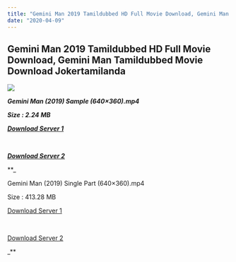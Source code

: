 ```yaml
---
title: "Gemini Man 2019 Tamildubbed HD Full Movie Download, Gemini Man Tamildubbed Movie Download Jokertamilanda"
date: "2020-04-09"
---
```


## Gemini Man 2019 Tamildubbed HD Full Movie Download, Gemini Man Tamildubbed Movie Download Jokertamilanda

  

![](https://images.moviebuff.com/33c26cab-6f12-4ce2-8eb9-313eb0d888bb?w=1000)

**_Gemini Man (2019) Sample (640×360).mp4_**

**_Size : 2.24 MB_**

**_[Download Server 1](http://c1.wetransfer.vip/files/Tamil{b337cb003d07febca875724d018e20f8c1927a284fdd439ea607fcc650de5bb7}20Dubbed{b337cb003d07febca875724d018e20f8c1927a284fdd439ea607fcc650de5bb7}20Movies/Tamil{b337cb003d07febca875724d018e20f8c1927a284fdd439ea607fcc650de5bb7}202019{b337cb003d07febca875724d018e20f8c1927a284fdd439ea607fcc650de5bb7}20Dubbed{b337cb003d07febca875724d018e20f8c1927a284fdd439ea607fcc650de5bb7}20Movies/Gemini{b337cb003d07febca875724d018e20f8c1927a284fdd439ea607fcc650de5bb7}20Man{b337cb003d07febca875724d018e20f8c1927a284fdd439ea607fcc650de5bb7}20(2019)/Gemini{b337cb003d07febca875724d018e20f8c1927a284fdd439ea607fcc650de5bb7}20Man{b337cb003d07febca875724d018e20f8c1927a284fdd439ea607fcc650de5bb7}20(2019){b337cb003d07febca875724d018e20f8c1927a284fdd439ea607fcc650de5bb7}20HQ{b337cb003d07febca875724d018e20f8c1927a284fdd439ea607fcc650de5bb7}20DVDScr/Gemini{b337cb003d07febca875724d018e20f8c1927a284fdd439ea607fcc650de5bb7}20Man{b337cb003d07febca875724d018e20f8c1927a284fdd439ea607fcc650de5bb7}20(2019){b337cb003d07febca875724d018e20f8c1927a284fdd439ea607fcc650de5bb7}20Sample{b337cb003d07febca875724d018e20f8c1927a284fdd439ea607fcc650de5bb7}20(640x360).mp4)_**

**_[  
](http://c1.wetransfer.vip/files/Tamil{b337cb003d07febca875724d018e20f8c1927a284fdd439ea607fcc650de5bb7}20Dubbed{b337cb003d07febca875724d018e20f8c1927a284fdd439ea607fcc650de5bb7}20Movies/Tamil{b337cb003d07febca875724d018e20f8c1927a284fdd439ea607fcc650de5bb7}202019{b337cb003d07febca875724d018e20f8c1927a284fdd439ea607fcc650de5bb7}20Dubbed{b337cb003d07febca875724d018e20f8c1927a284fdd439ea607fcc650de5bb7}20Movies/Gemini{b337cb003d07febca875724d018e20f8c1927a284fdd439ea607fcc650de5bb7}20Man{b337cb003d07febca875724d018e20f8c1927a284fdd439ea607fcc650de5bb7}20(2019)/Gemini{b337cb003d07febca875724d018e20f8c1927a284fdd439ea607fcc650de5bb7}20Man{b337cb003d07febca875724d018e20f8c1927a284fdd439ea607fcc650de5bb7}20(2019){b337cb003d07febca875724d018e20f8c1927a284fdd439ea607fcc650de5bb7}20HQ{b337cb003d07febca875724d018e20f8c1927a284fdd439ea607fcc650de5bb7}20DVDScr/Gemini{b337cb003d07febca875724d018e20f8c1927a284fdd439ea607fcc650de5bb7}20Man{b337cb003d07febca875724d018e20f8c1927a284fdd439ea607fcc650de5bb7}20(2019){b337cb003d07febca875724d018e20f8c1927a284fdd439ea607fcc650de5bb7}20Sample{b337cb003d07febca875724d018e20f8c1927a284fdd439ea607fcc650de5bb7}20(640x360).mp4)_**

**_[Download Server 2](http://c1.wetransfer.vip/files/Tamil{b337cb003d07febca875724d018e20f8c1927a284fdd439ea607fcc650de5bb7}20Dubbed{b337cb003d07febca875724d018e20f8c1927a284fdd439ea607fcc650de5bb7}20Movies/Tamil{b337cb003d07febca875724d018e20f8c1927a284fdd439ea607fcc650de5bb7}202019{b337cb003d07febca875724d018e20f8c1927a284fdd439ea607fcc650de5bb7}20Dubbed{b337cb003d07febca875724d018e20f8c1927a284fdd439ea607fcc650de5bb7}20Movies/Gemini{b337cb003d07febca875724d018e20f8c1927a284fdd439ea607fcc650de5bb7}20Man{b337cb003d07febca875724d018e20f8c1927a284fdd439ea607fcc650de5bb7}20(2019)/Gemini{b337cb003d07febca875724d018e20f8c1927a284fdd439ea607fcc650de5bb7}20Man{b337cb003d07febca875724d018e20f8c1927a284fdd439ea607fcc650de5bb7}20(2019){b337cb003d07febca875724d018e20f8c1927a284fdd439ea607fcc650de5bb7}20HQ{b337cb003d07febca875724d018e20f8c1927a284fdd439ea607fcc650de5bb7}20DVDScr/Gemini{b337cb003d07febca875724d018e20f8c1927a284fdd439ea607fcc650de5bb7}20Man{b337cb003d07febca875724d018e20f8c1927a284fdd439ea607fcc650de5bb7}20(2019){b337cb003d07febca875724d018e20f8c1927a284fdd439ea607fcc650de5bb7}20Sample{b337cb003d07febca875724d018e20f8c1927a284fdd439ea607fcc650de5bb7}20(640x360).mp4)_**

**_

Gemini Man (2019) Single Part (640×360).mp4

Size : 413.28 MB

[Download Server 1](http://c1.wetransfer.vip/files/Tamil{b337cb003d07febca875724d018e20f8c1927a284fdd439ea607fcc650de5bb7}20Dubbed{b337cb003d07febca875724d018e20f8c1927a284fdd439ea607fcc650de5bb7}20Movies/Tamil{b337cb003d07febca875724d018e20f8c1927a284fdd439ea607fcc650de5bb7}202019{b337cb003d07febca875724d018e20f8c1927a284fdd439ea607fcc650de5bb7}20Dubbed{b337cb003d07febca875724d018e20f8c1927a284fdd439ea607fcc650de5bb7}20Movies/Gemini{b337cb003d07febca875724d018e20f8c1927a284fdd439ea607fcc650de5bb7}20Man{b337cb003d07febca875724d018e20f8c1927a284fdd439ea607fcc650de5bb7}20(2019)/Gemini{b337cb003d07febca875724d018e20f8c1927a284fdd439ea607fcc650de5bb7}20Man{b337cb003d07febca875724d018e20f8c1927a284fdd439ea607fcc650de5bb7}20(2019){b337cb003d07febca875724d018e20f8c1927a284fdd439ea607fcc650de5bb7}20HQ{b337cb003d07febca875724d018e20f8c1927a284fdd439ea607fcc650de5bb7}20DVDScr/Gemini{b337cb003d07febca875724d018e20f8c1927a284fdd439ea607fcc650de5bb7}20Man{b337cb003d07febca875724d018e20f8c1927a284fdd439ea607fcc650de5bb7}20(2019){b337cb003d07febca875724d018e20f8c1927a284fdd439ea607fcc650de5bb7}20Single{b337cb003d07febca875724d018e20f8c1927a284fdd439ea607fcc650de5bb7}20Part{b337cb003d07febca875724d018e20f8c1927a284fdd439ea607fcc650de5bb7}20(640x360).mp4)

[  
](http://c1.wetransfer.vip/files/Tamil{b337cb003d07febca875724d018e20f8c1927a284fdd439ea607fcc650de5bb7}20Dubbed{b337cb003d07febca875724d018e20f8c1927a284fdd439ea607fcc650de5bb7}20Movies/Tamil{b337cb003d07febca875724d018e20f8c1927a284fdd439ea607fcc650de5bb7}202019{b337cb003d07febca875724d018e20f8c1927a284fdd439ea607fcc650de5bb7}20Dubbed{b337cb003d07febca875724d018e20f8c1927a284fdd439ea607fcc650de5bb7}20Movies/Gemini{b337cb003d07febca875724d018e20f8c1927a284fdd439ea607fcc650de5bb7}20Man{b337cb003d07febca875724d018e20f8c1927a284fdd439ea607fcc650de5bb7}20(2019)/Gemini{b337cb003d07febca875724d018e20f8c1927a284fdd439ea607fcc650de5bb7}20Man{b337cb003d07febca875724d018e20f8c1927a284fdd439ea607fcc650de5bb7}20(2019){b337cb003d07febca875724d018e20f8c1927a284fdd439ea607fcc650de5bb7}20HQ{b337cb003d07febca875724d018e20f8c1927a284fdd439ea607fcc650de5bb7}20DVDScr/Gemini{b337cb003d07febca875724d018e20f8c1927a284fdd439ea607fcc650de5bb7}20Man{b337cb003d07febca875724d018e20f8c1927a284fdd439ea607fcc650de5bb7}20(2019){b337cb003d07febca875724d018e20f8c1927a284fdd439ea607fcc650de5bb7}20Single{b337cb003d07febca875724d018e20f8c1927a284fdd439ea607fcc650de5bb7}20Part{b337cb003d07febca875724d018e20f8c1927a284fdd439ea607fcc650de5bb7}20(640x360).mp4)

[Download Server 2](http://c1.wetransfer.vip/files/Tamil{b337cb003d07febca875724d018e20f8c1927a284fdd439ea607fcc650de5bb7}20Dubbed{b337cb003d07febca875724d018e20f8c1927a284fdd439ea607fcc650de5bb7}20Movies/Tamil{b337cb003d07febca875724d018e20f8c1927a284fdd439ea607fcc650de5bb7}202019{b337cb003d07febca875724d018e20f8c1927a284fdd439ea607fcc650de5bb7}20Dubbed{b337cb003d07febca875724d018e20f8c1927a284fdd439ea607fcc650de5bb7}20Movies/Gemini{b337cb003d07febca875724d018e20f8c1927a284fdd439ea607fcc650de5bb7}20Man{b337cb003d07febca875724d018e20f8c1927a284fdd439ea607fcc650de5bb7}20(2019)/Gemini{b337cb003d07febca875724d018e20f8c1927a284fdd439ea607fcc650de5bb7}20Man{b337cb003d07febca875724d018e20f8c1927a284fdd439ea607fcc650de5bb7}20(2019){b337cb003d07febca875724d018e20f8c1927a284fdd439ea607fcc650de5bb7}20HQ{b337cb003d07febca875724d018e20f8c1927a284fdd439ea607fcc650de5bb7}20DVDScr/Gemini{b337cb003d07febca875724d018e20f8c1927a284fdd439ea607fcc650de5bb7}20Man{b337cb003d07febca875724d018e20f8c1927a284fdd439ea607fcc650de5bb7}20(2019){b337cb003d07febca875724d018e20f8c1927a284fdd439ea607fcc650de5bb7}20Single{b337cb003d07febca875724d018e20f8c1927a284fdd439ea607fcc650de5bb7}20Part{b337cb003d07febca875724d018e20f8c1927a284fdd439ea607fcc650de5bb7}20(640x360).mp4)

_**
